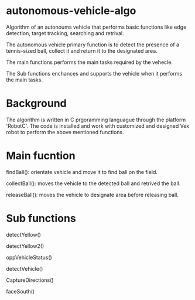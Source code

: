 # autonomous-vehicle-algo
Algorithm of an autonoums vehicle that performs basic functions like edge detection, target tracking, searching and retrival. 

The autonomous vehicle primary function is to detect the presence of a tennis-sized ball, collect it and return it to the designated area.

The main functions performs the main tasks required by the vehecle.

The Sub functions enchances and supports the vehicle when it performs the main tasks.

# Background
The algorithm is written in C prgoramming languague through the platform 'RobotC'. The code is installed and work with customized and designed Vex robot to perform the 
above mentioned functions.

# Main fucntion
findBall(): orientate vehicle and move it to find ball on the field.

collectBall(): moves the vehicle to the detected ball and retrived the ball.

releaseBall(): moves the vehicle to designate area before releasing ball.

# Sub functions
detectYellow()

detectYellow2()

oppVehicleStatus()

detectVehicle()

CaptureDirections()

faceSouth()
